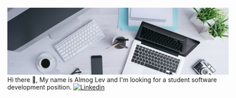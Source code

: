 ![](0.jpg)
Hi there 👋, My name is Almog Lev and I'm looking for a student software development position.
[![Linkedin](https://badgen.net/badge/icon/LinkedIn?icon=https://github.com/sapirdeu/sapirdeu/blob/main/linkedin_w.svg&color=orange&label)](https://www.linkedin.com/in/almog-lev-2251131b1/)

<!--
**almoglev/almoglev** is a ✨ _special_ ✨ repository because its `README.md` (this file) appears on your GitHub profile.

Here are some ideas to get you started:

- 🔭 I’m currently working on ...
- 🌱 I’m currently learning ...
- 👯 I’m looking to collaborate on ...
- 🤔 I’m looking for help with ...
- 💬 Ask me about ...
- 📫 How to reach me: ...
- 😄 Pronouns: ...
- ⚡ Fun fact: ...
-->
